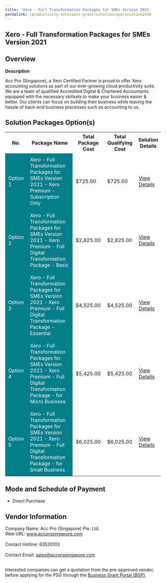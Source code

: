 ```yaml
---
title: 'Xero - Full Transformation Packages for SMEs Version 2021'
permalink: /productivity-solutions-grant/solutionrepo/solution2438
---
```


## Xero - Full Transformation Packages for SMEs Version 2021

## Overview

**Description**

Acc Pro (Singapore), a Xero Certified Partner is proud to offer Xero accounting solutions as part of our ever-growing cloud productivity suite. We are a team of qualified Accredited Digital & Chartered Accountants equipped with the necessary skillsets to make your business easier & better. Our clients can focus on building their business while leaving the hassle of back-end business processes such as accounting to us.

## Solution Packages Option(s)

<table>
<tr>
<th><b>No.</b></th>
<th><b>Package Name</b></th>
<th><b>Total Package Cost</b></th>
<th><b>Total Qualifying Cost</b></th>
<th><b>Solution Details</b></th>
</tr>
<tr>
<td style='padding: 10px; background-color: #037E8A; color: #FFFFFF;'>Option 1</td>
<td style='padding: 10px; background-color: #037E8A; color: #FFFFFF;'>Xero - Full Transformation Packages for SMEs Version 2021 - Xero Premium - Subscription Only</td>
<td style='padding: 10px;'>$725.00</td>
<td style='padding: 10px;'>$725.00</td>
<td style='padding: 10px;'><a href='https://www.gobusiness.gov.sg/images/psg/Acc_Pro_Xero_20210222_Desensitised_Annex_3_Part_1.pdf' target='_blank'>View Details</a></td>
</tr>
<tr>
<td style='padding: 10px; background-color: #037E8A; color: #FFFFFF;'>Option 2</td>
<td style='padding: 10px; background-color: #037E8A; color: #FFFFFF;'>Xero - Full Transformation Packages for SMEs Version 2021 - Xero Premium - Full Digital Transformation Package - Basic </td>
<td style='padding: 10px;'>$2,825.00</td>
<td style='padding: 10px;'>$2,825.00</td>
<td style='padding: 10px;'><a href='https://www.gobusiness.gov.sg/images/psg/Acc_Pro_Xero_20210222_Desensitised_Annex_3_Part_2.pdf' target='_blank'>View Details</a></td>
</tr>
<tr>
<td style='padding: 10px; background-color: #037E8A; color: #FFFFFF;'>Option 3</td>
<td style='padding: 10px; background-color: #037E8A; color: #FFFFFF;'>Xero - Full Transformation Packages for SMEs Version 2021 - Xero Premium - Full Digital Transformation Package - Essential</td>
<td style='padding: 10px;'>$4,525.00</td>
<td style='padding: 10px;'>$4,525.00</td>
<td style='padding: 10px;'><a href='https://www.gobusiness.gov.sg/images/psg/Acc_Pro_Xero_20210222_Desensitised_Annex_3_Part_3.pdf' target='_blank'>View Details</a></td>
</tr>
<tr>
<td style='padding: 10px; background-color: #037E8A; color: #FFFFFF;'>Option 4</td>
<td style='padding: 10px; background-color: #037E8A; color: #FFFFFF;'>Xero - Full Transformation Packages for SMEs Version 2021 - Xero Premium - Full Digital Transformation Package - for Micro Business</td>
<td style='padding: 10px;'>$5,425.00</td>
<td style='padding: 10px;'>$5,425.00</td>
<td style='padding: 10px;'><a href='https://www.gobusiness.gov.sg/images/psg/Acc_Pro_Xero_20210222_Desensitised_Annex_3_Part_4.pdf' target='_blank'>View Details</a></td>
</tr>
<tr>
<td style='padding: 10px; background-color: #037E8A; color: #FFFFFF;'>Option 5</td>
<td style='padding: 10px; background-color: #037E8A; color: #FFFFFF;'>Xero - Full Transformation Packages for SMEs Version 2021 - Xero Premium - Full Digital Transformation Package - for Small Business</td>
<td style='padding: 10px;'>$6,025.00</td>
<td style='padding: 10px;'>$6,025.00</td>
<td style='padding: 10px;'><a href='https://www.gobusiness.gov.sg/images/psg/Acc_Pro_Xero_20210222_Desensitised_Annex_3_Part_5.pdf' target='_blank'>View Details</a></td>
</tr>
</table>

## Mode and Schedule of Payment

 - Direct Purchase

## Vendor Information

 Company Name: Acc Pro (Singapore) Pte. Ltd.<br>Web URL: www.accprosingapore.com <br><br>Contact Hotline: 63520103 <br><br>Contact Email: sales@accprosingapore.com <br><br>

Interested companies can get a quotation from the pre-approved vendor, before applying for the PSG through the <a href='https://www.businessgrants.gov.sg/' target='_blank' rel='noopener'>Business Grant Portal (BGP)</a>.

<script src="/jquery/resize-tables.js"></script>
